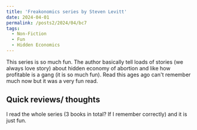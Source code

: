 ```yaml
---
title: 'Freakonomics series by Steven Levitt'
date: 2024-04-01
permalink: /posts2/2024/04/bc7
tags:
  - Non-Fiction
  - Fun
  - Hidden Economics
---
```


This series is so much fun. The author basically tell loads of stories (we always love story) about hidden economy of abortion and like how profitable is a gang (it is so much fun). Read this ages ago can't remember much now but it was a very fun read.

Quick reviews/ thoughts
------

I read the whole series (3 books in total? If I remember correctly) and it is just fun.
